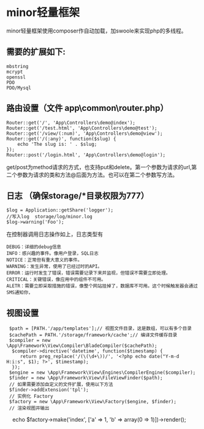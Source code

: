 # minor轻量框架

minor轻量框架使用composer作自动加载，加swoole来实现php的多线程。
   
## 需要的扩展如下:
   
    mbstring
    mcrypt
    openssl
    PDO
    PDO/Mysql
    
## 路由设置（文件 app\common\router.php）

    Router::get('/', 'App\Controllers\demo@index');
    Router::get('/test.html', 'App\Controllers\demo@test');
    Router::get('/view/(:num)', 'App\Controllers\demo@view');
    Router::get('/(:any)', function($slug) {
    	echo 'The slug is: ' . $slug;
    });
    Router::post('/login.html', 'App\Controllers\demo@login');
    
get/post为method请求的方式，也支持put和delete。第一个参数为请求的url,第二个参数为请求的类和方法@后面为方法。也可以在第二个参数写方法。

## 日志 （确保storage/*目录权限为777）

    $log = Application::getShare('logger');
    //写入log  storage/log/minor.log
    $log->warning('Foo');

在控制器调用日志操作如上，日志类型有    
    
    DEBUG：详细的debug信息
    INFO：感兴趣的事件。像用户登录，SQL日志
    NOTICE：正常但有重大意义的事件。
    WARNING：发生异常，使用了已经过时的API。
    ERROR：运行时发生了错误，错误需要记录下来并监视，但错误不需要立即处理。
    CRITICAL：关键错误，像应用中的组件不可用。
    ALETR：需要立即采取措施的错误，像整个网站挂掉了，数据库不可用。这个时候触发器会通过SMS通知你，

   
## 视图设置
   
     $path = [PATH.'/app/templates'];// 视图文件目录，这是数组，可以有多个目录
     $cachePath = PATH.'/storage/framework/cache';// 编译文件缓存目录
     $compiler = new \App\Framework\View\Compiler\BladeCompiler($cachePath);
      $compiler->directive('datetime', function($timestamp) {
         return preg_replace('/(\(\d+\))/', '<?php echo date("Y-m-d H:i:s", $1); ?>', $timestamp);
      });
     $engine = new \App\Framework\View\Engines\CompilerEngine($compiler);
     $finder = new \App\Framework\View\FileViewFinder($path);
     // 如果需要添加自定义的文件扩展，使用以下方法
     $finder->addExtension('tpl');
     // 实例化 Factory
     $factory = new \App\Framework\View\Factory($engine, $finder);
     // 渲染视图并输出
     echo $factory->make('index', ['a' => 1, 'b' => array(0 => 1)])->render();

    
    
